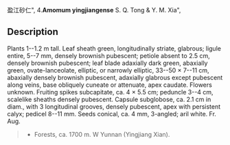 盈江砂仁",
4.**Amomum yingjiangense** S. Q. Tong & Y. M. Xia",

## Description
Plants 1--1.2 m tall. Leaf sheath green, longitudinally striate, glabrous; ligule entire, 5--7 mm, densely brownish pubescent; petiole absent to 2.5 cm, densely brownish pubescent; leaf blade adaxially dark green, abaxially green, ovate-lanceolate, elliptic, or narrowly elliptic, 33--50 × 7--11 cm, abaxially densely brownish pubescent, adaxially glabrous except pubescent along veins, base obliquely cuneate or attenuate, apex caudate. Flowers unknown. Fruiting spikes subcapitate, ca. 4 × 5.5 cm; peduncle 3--4 cm, scalelike sheaths densely pubescent. Capsule subglobose, ca. 2.1 cm in diam., with 3 longitudinal grooves, densely pubescent, apex with persistent calyx; pedicel 8--11 mm. Seeds conical, ca. 4 mm, 3-angled; aril white. Fr. Aug.

> * Forests, ca. 1700 m. W Yunnan (Yingjiang Xian).
